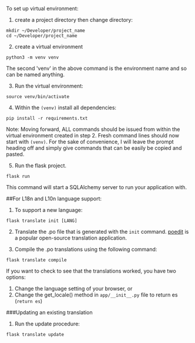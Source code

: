 To set up virtual environment:
1. create a project directory then change directory:

```
mkdir ~/Developer/project_name
cd ~/Developer/project_name
```

2. create a virtual environment

`python3 -m venv venv`

The second 'venv' in the above command is the environment name and so can be named anything.

3. Run the virtual environment:

```
source venv/bin/activate
```

4. Within the `(venv)` install all dependencies:

`pip install -r requirements.txt`

Note: Moving forward, ALL commands should be issued from within the virtual environment created in step 2. Fresh command lines should now start with `(venv)`. For the sake of convenience, I will leave the prompt heading off and simply give commands that can be easily be copied and pasted.

5. Run the flask project.

`flask run`

This command will start a SQLAlchemy server to run your application with.

<!-- TODO: add directions for password reset by e-mail -->

##For L18n and L10n language support:
1. To support a new language:

`flask translate init [LANG]`

2. Translate the .po file that is generated with the `init` command. [poedit](https://poedit.net/) is a popular open-source translation application.

3. Compile the .po translations using the following command:

`flask translate compile`

If you want to check to see that the translations worked, you have two options:
  1. Change the language setting of your browser, or
  2. Change the get_locale() method in `app/__init__.py` file to return es (`return es`)

###Updating an existing translation
1. Run the update procedure:

`flask translate update`
